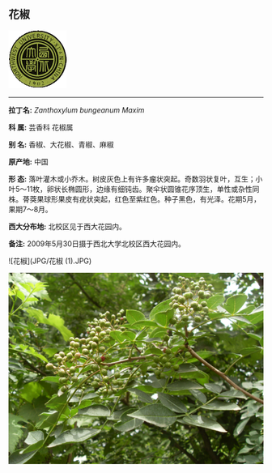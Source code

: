 ## 花椒

![西北大学校园网络植物志](JPG/nwu.gif)

---

**拉丁名:**  _Zanthoxylum bungeanum Maxim_

**科 属:** 芸香科 花椒属

**别 名:** 香椒、大花椒、青椒、麻椒

**原产地:** 中国

**形  态:** 落叶灌木或小乔木。树皮灰色上有许多瘤状突起。奇数羽状复叶，互生；小叶5～11枚，卵状长椭圆形，边缘有细钝齿。聚伞状圆锥花序顶生，单性或杂性同株。蓇葖果球形果皮有疣状突起，红色至紫红色。种子黑色，有光泽。花期5月，果期7～8月。

**西大分布地:** 北校区见于西大花园内。

**备注:** 2009年5月30日摄于西北大学北校区西大花园内。　

![花椒](JPG/花椒 (1).JPG) 

![花椒](JPG/花椒.JPG) 

